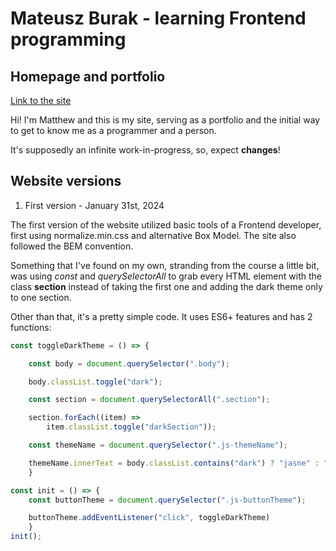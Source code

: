 # Mateusz Burak - learning Frontend programming

## Homepage and portfolio
[Link to the site](https://mateuszburak.github.io/Public-homepage/)

Hi! I'm Matthew and this is my site, serving as a portfolio and the initial way to get to know me as a programmer and a person.

It's supposedly an infinite work-in-progress, so, expect **changes**!

## Website versions

1. First version - January 31st, 2024

The first version of the website utilized basic tools of a Frontend developer, first using normalize.min.css and alternative Box Model. The site also followed the BEM convention.

Something that I've found on my own, stranding from the course a little bit, was using *const* and *querySelectorAll* to grab every HTML element with the class **section** instead of taking the first one and adding the dark theme only to one section.

Other than that, it's a pretty simple code. It uses ES6+ features and has 2 functions:

```javascript
const toggleDarkTheme = () => {

    const body = document.querySelector(".body");

    body.classList.toggle("dark");

    const section = document.querySelectorAll(".section");

    section.forEach((item) =>
        item.classList.toggle("darkSection"));

    const themeName = document.querySelector(".js-themeName");

    themeName.innerText = body.classList.contains("dark") ? "jasne" : "ciemne";
    }
```

```javascript
const init = () => {
    const buttonTheme = document.querySelector(".js-buttonTheme");

    buttonTheme.addEventListener("click", toggleDarkTheme)
    }
init();
```
